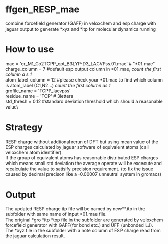 # ffgen_RESP_mae
combine forcefield generator (GAFF) in veloxchem and esp charge with jaguar output to generate *xyz and *itp for molecular dynamics running 
# How to use 
mae = 'er_M1_Co2TCPP_opt_B3LYP-D3_LACVPss.01.mae'   # "*01.mae"\
charge_column = 7 #default esp output column in *01.mae, *count the first column a s 1* \
atom_label_column = 12 #please check your *01.mae to find which column is atom_label (C1,N2...) *count the first column as 1*\
grofile_name = 'TCPP_lacvpss' \
residue_name = 'TCP' # 3letters\
std_thresh = 0.12 #standard deviation threshold which should a reasonable value\
# Strategy 
RESP charge without addtional rerun of DFT but using mean value of the ESP charges calculated by jaguar software of equivalent atoms (call veloxchem atom identifier). \
If the group of equivalent atoms has reasonable distributed ESP charges which means small std deviation the average operate will be excecute and recalculate the value to satisify precision requirement. (to fix the issue caused by decimal precison like a -0.00007 unneutral system in gromacs)
# Output
The updated RESP charge itp file will be named by new**.itp in the subfolder with same name of input *01.mae file.\
The original *gro *itp *top file in the subfolder are generated by veloxchem forcefield generator with GAFF(for bond etc.) and UFF (unbonded LJ).\
The *xyz file in the subfolder with a note column of ESP charge read from the jaguar calculation result.
